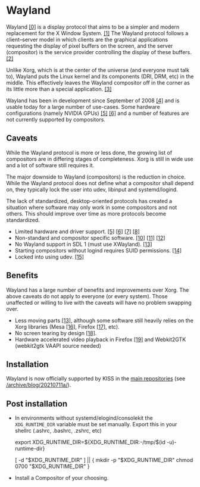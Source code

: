 # Wayland

Wayland [[0]](https://wayland.freedesktop.org/) is a display protocol that aims
to be a simpler and modern replacement for the X Window
System. [[1]](https://wayland.freedesktop.org/faq.html#heading_toc_j_4) The
Wayland protocol follows a client–server model in which clients are the
graphical applications requesting the display of pixel buffers on the screen,
and the server (compositor) is the service provider controlling the display of
these
buffers. [[2]](https://en.wikipedia.org/wiki/Wayland_(display_server_protocol))

Unlike Xorg, which is at the center of the universe (and everyone must talk to),
Wayland puts the Linux kernel and its components (DRI, DRM, etc) in the middle.
This effectively leaves the Wayland compositor off in the corner as its little
more than a special application. [[3]](https://lwn.net/Articles/413335/)

Wayland has been in development since September of 2008
[[4]](https://cgit.freedesktop.org/wayland/wayland/commit/?id=97f1ebe8d5c2e166fabf757182c289fed266a45a)
and is usable today for a large number of use-cases. Some hardware
configurations (namely NVIDIA GPUs)
[[5]](https://github.com/swaywm/sway/issues/490)
[[6]](https://drewdevault.com/2017/10/26/Fuck-you-nvidia.html) and a number of
features are not currently supported by compositors.


## Caveats

While the Wayland protocol is more or less done, the growing list of compositors
are in differing stages of completeness. Xorg is still in wide use and a lot of
software still requires it.

The major downside to Wayland (compositors) is the reduction in choice. While
the Wayland protocol does not define what a compositor shall depend on, they
typically lock the user into udev, libinput and systemd/logind.

The lack of standardized, desktop-oriented protocols has created a situation
where software may only work in some compositors and not others. This should
improve over time as more protocols become standardized.

- Limited hardware and driver support.
  [[5]](https://github.com/swaywm/sway/issues/490)
  [[6]](https://drewdevault.com/2017/10/26/Fuck-you-nvidia.html)
  [[7]](https://github.com/swaywm/sway/wiki#nvidia-users)
  [[8]](https://wayland.freedesktop.org/building.html (Hardware / Drivers))
- Non-standard and compositor specific software.
  [[10]](https://github.com/Alexays/Waybar)
  [[11]](https://github.com/any1/wayvnc)
  [[12]](https://github.com/fzwoch/obs-gnome-screencast)
- No Wayland support in SDL 1 (must use XWayland).
  [[13]](https://hansdegoede.livejournal.com/22212.html)
- Starting compositors without logind requires SUID permissions.
  [[14]](https://github.com/swaywm/sway/wiki/Running-Sway-without-systemd)
- Locked into using udev. [[15]](https://github.com/swaywm/wlroots#building)


## Benefits

Wayland has a large number of benefits and improvements over Xorg. The above
caveats do not apply to everyone (or every system). Those unaffected or willing
to live with the caveats will have no problem swapping over.

- Less moving parts [[13]](https://hansdegoede.livejournal.com/22212.html),
  although some software still heavily relies on the Xorg libraries (Mesa
  [[16]](https://github.com/kiss-community/repo/blob/master/extra/mesa/depends),
  Firefox
  [[17]](https://github.com/kiss-community/repo-bin/blob/main/bin/firefox/depends),
  etc).
- No screen tearing by design
  [[18]](https://people.freedesktop.org/~daniels/lca2013-wayland-x11.pdf).
- Hardware accelerated video playback in Firefox
  [[19]](https://bugzilla.mozilla.org/show_bug.cgi?id=1610199) and Webkit2GTK
  (webkit2gtk VAAPI source needed)

## Installation

Wayland is now officially supported by KISS in the [main
repositories](https://codeberg.org/kiss-community/repo/src/branch/master/wayland)
(see [/archive/blog/20210711a/](/archive/blog/20210711a/)).

## Post installation

* In environments without systemd/elogind/consolekit the `XDG_RUNTIME_DIR`
  variable must be set manually. Export this in your shellrc (.ashrc, .bashrc,
  .zshrc, etc)


    export XDG_RUNTIME_DIR=${XDG_RUNTIME_DIR:-/tmp/$(id -u)-runtime-dir}
    
    [ -d "$XDG_RUNTIME_DIR" ] || {
        mkdir -p   "$XDG_RUNTIME_DIR"
        chmod 0700 "$XDG_RUNTIME_DIR"
    }

* Install a Compositor of your choosing.

